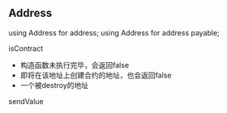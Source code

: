 ## Address

using Address for address;
using Address for address payable;

isContract
- 构造函数未执行完毕，会返回false
- 即将在该地址上创建合约的地址，也会返回false
- 一个被destroy的地址

sendValue
